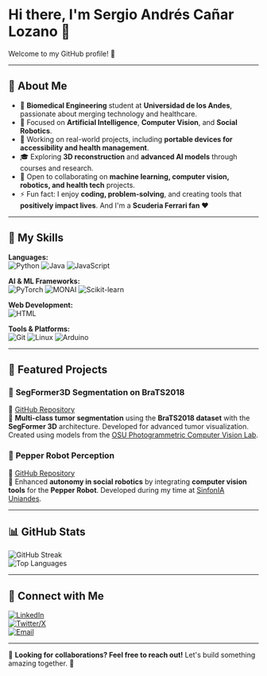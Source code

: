 # Hi there, I'm Sergio Andrés Cañar Lozano 👋  

Welcome to my GitHub profile! 🚀

---

## 🔬 About Me  

- 🌱 **Biomedical Engineering** student at **Universidad de los Andes**, passionate about merging technology and healthcare.  
- 🤖 Focused on **Artificial Intelligence**, **Computer Vision**, and **Social Robotics**.  
- 💼 Working on real-world projects, including **portable devices for accessibility and health management**.  
- 🎓 Exploring **3D reconstruction** and **advanced AI models** through courses and research.  
- 🤝 Open to collaborating on **machine learning, computer vision, robotics, and health tech** projects.  
- ⚡ Fun fact: I enjoy **coding, problem-solving**, and creating tools that **positively impact lives**. And I'm a **Scuderia Ferrari fan ❤️**

---

## 🚀 My Skills  

**Languages:**  
![Python](https://img.shields.io/badge/Python-3776AB?style=for-the-badge&logo=python&logoColor=white)
![Java](https://img.shields.io/badge/Java-007396?style=for-the-badge&logo=java&logoColor=white)
![JavaScript](https://img.shields.io/badge/JavaScript-F7DF1E?style=for-the-badge&logo=javascript&logoColor=black)

**AI & ML Frameworks:**  
![PyTorch](https://img.shields.io/badge/PyTorch-EE4C2C?style=for-the-badge&logo=pytorch&logoColor=white)
![MONAI](https://img.shields.io/badge/MONAI-005FAB?style=for-the-badge&logo=monai&logoColor=white)
![Scikit-learn](https://img.shields.io/badge/Scikit--learn-F7931E?style=for-the-badge&logo=scikit-learn&logoColor=white)

**Web Development:**  
![HTML](https://img.shields.io/badge/HTML5-E34F26?style=for-the-badge&logo=html5&logoColor=white)

**Tools & Platforms:**  
![Git](https://img.shields.io/badge/Git-F05032?style=for-the-badge&logo=git&logoColor=white)
![Linux](https://img.shields.io/badge/Linux-FCC624?style=for-the-badge&logo=linux&logoColor=black)
![Arduino](https://img.shields.io/badge/Arduino-00979D?style=for-the-badge&logo=arduino&logoColor=white)

---

## 📌 Featured Projects  

### 🧠 **SegFormer3D Segmentation on BraTS2018**  
🔗 [GitHub Repository](https://github.com/sergiocanar/mask2former-segmentation)  
📌 **Multi-class tumor segmentation** using the **BraTS2018 dataset** with the **SegFormer 3D** architecture. Developed for advanced tumor visualization. Created using models from the [OSU Photogrammetric Computer Vision Lab](https://github.com/OSUPCVLab).  

### 🤖 **Pepper Robot Perception**  
🔗 [GitHub Repository](https://github.com/SinfonIAUniandes/perception_utilities)  
📌 Enhanced **autonomy in social robotics** by integrating **computer vision tools** for the **Pepper Robot**. Developed during my time at [SinfonIA Uniandes](https://github.com/SinfonIAUniandes).  

---

## 📊 GitHub Stats  

![GitHub Streak](https://github-readme-streak-stats.herokuapp.com/?user=sergiocanar&theme=dark&hide_border=true)  
![Top Languages](https://github-readme-stats.vercel.app/api/top-langs/?username=sergiocanar&layout=compact&theme=dark)  

---

## 🔗 Connect with Me  

[![LinkedIn](https://img.shields.io/badge/LinkedIn-0A66C2?style=for-the-badge&logo=linkedin&logoColor=white)](https://www.linkedin.com/in/sergiocanarl)  
[![Twitter/X](https://img.shields.io/badge/Twitter-1DA1F2?style=for-the-badge&logo=twitter&logoColor=white)](https://x.com/sergio_canar)  
[![Email](https://img.shields.io/badge/Email-0078D4?style=for-the-badge&logo=gmail&logoColor=white)](mailto:s.canar@uniandes.edu.co)  

---

📢 **Looking for collaborations? Feel free to reach out!** Let's build something amazing together. 🚀
